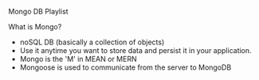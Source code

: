 Mongo DB Playlist

What is Mongo?
  - noSQL DB (basically a collection of objects)
  - Use it anytime you want to store data and persist it in your application.
  - Mongo is the 'M' in MEAN or MERN
  - Mongoose is used to communicate from the server to MongoDB
